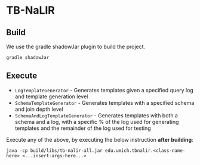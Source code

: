 # TB-NaLIR

## Build

We use the gradle shadowJar plugin to build the project.
```
gradle shadowJar
```

## Execute

* `LogTemplateGenerator` - Generates templates given a specified query log and template generation level
* `SchemaTemplateGenerator` - Generates templates with a specified schema and join depth level
* `SchemaAndLogTemplateGenerator` - Generates templates with both a schema and a log,
with a specific % of the log used for generating templates and the remainder of the log used for testing

Execute any of the above, by executing the below instruction **after building**:
```
java -cp build/libs/tb-nalir-all.jar edu.umich.tbnalir.<class-name-here> <...insert-args-here...>
```
